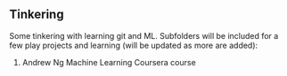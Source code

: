 ## Tinkering

Some tinkering with learning git and ML. Subfolders will be included for a few play projects and learning (will be updated as more are added):

1. Andrew Ng Machine Learning Coursera course
